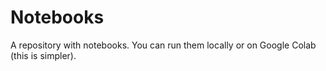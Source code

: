 # Notebooks
A repository with notebooks. You can run them locally or on Google Colab (this is simpler).
